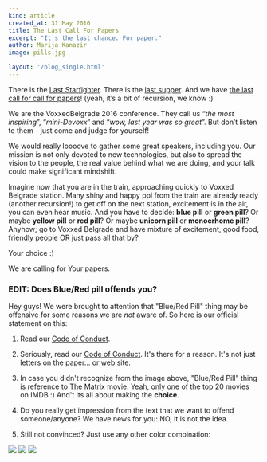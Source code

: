 ```yaml
---
kind: article
created_at: 31 May 2016
title: The Last Call For Papers
excerpt: "It's the last chance. For paper."
author: Marija Kanazir
image: pills.jpg

layout: '/blog_single.html'
---
```


There is the [Last Starfighter](http://www.imdb.com/title/tt0087597/).
There is the [last supper](https://en.wikipedia.org/wiki/Last_Supper). And we have
[the last call for call for papers](http://bit.ly/vdb16-cfpcall)!
(yeah, it’s a bit of recursion, we know :)

We are the VoxxedBelgrade 2016 conference. They call us
“_the most inspiring_”, “_mini-Devoxx_” and “_wow, last year was so great_”.
But don’t listen to them - just come and judge for yourself!

We would really loooove to gather some great speakers, including you.
Our mission is not only devoted to new technologies, but also to spread
the vision to the people, the real value behind what we are doing, and
your talk could make significant mindshift.

Imagine now that you are in the train, approaching quickly to
Voxxed Belgrade station. Many shiny and happy ppl from the train are already
ready (another recursion!) to get off on the next station, excitement is in
the air, you can even hear music. And you have to decide: **blue pill** or **green pill**?
Or maybe **yellow pill** or **red pill**? Or maybe **unicorn pill** or **monocrhome pill**?
Anyhow; go to Voxxed Belgrade and have mixture of excitement, good food, friendly people OR just pass all that by?

Your choice :)

We are calling for Your papers.


### EDIT: Does Blue/Red pill offends you?

Hey guys! We were brought to attention that "Blue/Red Pill" thing may be offensive
for some reasons we are _not_ aware of. So here is our official statement on this:

1. Read our [Code of Conduct](https://belgrade.voxxeddays.com/code-of-conduct/).

2. Seriously, read our [Code of Conduct](https://belgrade.voxxeddays.com/code-of-conduct/).
   It's there for a reason. It's not just letters on the paper... or web site.

3. In case you didn't recognize from the image above, "Blue/Red Pill" thing is
   reference to [The Matrix](http://www.imdb.com/title/tt0133093/) movie.
   Yeah, only one of the top 20 movies on IMDB :) And't its all about
   making the **choice**.

4. Do you really get impression from the text that we want to offend someone/anyone?
   We have news for you: NO, it is not the idea.

5. Still not convinced? Just use any other color combination:

![](../pills2.jpg)
![](../pills3.jpg)
![](../pills4.jpg)
